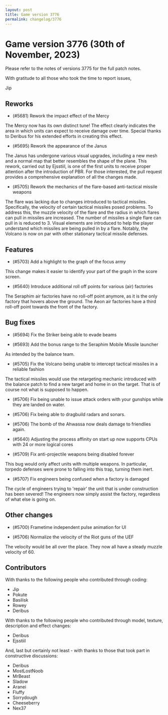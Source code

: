 ```yaml
---
layout: post
title: Game version 3776
permalink: changelog/3776
---
```


# Game version 3776 (30th of November, 2023)

Please refer to the notes of versions 3775 for the full patch notes.

With gratitude to all those who took the time to report issues,

Jip

## Reworks

- (#5681) Rework the impact effect of the Mercy

The Mercy now has its own distinct tune! The effect clearly indicates the area in which units can expect to receive damage over time. Special thanks to Deribus for his extended efforts in creating this effect.

- (#5695) Rework the appearance of the Janus

The Janus has undergone various visual upgrades, including a new mesh and a normal map that better resembles the shape of the plane. This rework, carried out by Ejsstiil, is one of the first units to receive proper attention after the introduction of PBR. For those interested, the pull request provides a comprehensive explanation of all the changes made.

- (#5705) Rework the mechanics of the flare-based anti-tactical missile weapons

The flare was lacking due to changes introduced to tactical missiles. Specifically, the velocity of certain tactical missiles posed problems. To address this, the muzzle velocity of the flare and the radius in which flares can pull in missiles are increased. The number of missiles a single flare can pull in is reduced to 3. Visual elements are introduced to help the player understand which missiles are being pulled in by a flare. Notably, the Volcano is now on par with other stationary tactical missile defenses.

## Features

- (#5703) Add a highlight to the graph of the focus army

This change makes it easier to identify your part of the graph in the score screen.

- (#5640) Introduce additional roll off points for various (air) factories

The Seraphim air factories have no roll-off point anymore, as it is the only factory that hovers above the ground. The Aeon air factories have a third roll-off point towards the front of the factory.

## Bug fixes

- (#5694) Fix the Striker being able to evade beams

- (#5693) Add the bonus range to the Seraphim Mobile Missile launcher

As intended by the balance team.

- (#5705) Fix the Volcano being unable to intercept tactical missiles in a reliable fashion

The tactical missiles would use the retargeting mechanic introduced with the balance patch to find a new target and home in on the target. That is of course not what is supposed to happen.

- (#5706) Fix being unable to issue attack orders with your gunships while they are landed on water.

- (#5706) Fix being able to dragbuild radars and sonars.

- (#5706) The bomb of the Ahwassa now deals damage to friendlies again.

- (#5640) Adjusting the process affinity on start up now supports CPUs with 24 or more logical cores

- (#5709) Fix anti-projectile weapons being disabled forever

This bug would only affect units with multiple weapons. In particular, torpedo defenses were prone to falling into this trap, turning them inert.

- (#5707) Fix engineers being confused when a factory is damaged

The cycle of engineers trying to 'repair' the unit that is under construction has been severed! The engineers now simply assist the factory, regardless of what else is going on.

## Other changes

- (#5700) Frametime independent pulse animation for UI

- (#5706) Normalize the velocity of the Riot guns of the UEF

The velocity would be all over the place. They now all have a steady muzzle velocity of 60.

## Contributors

With thanks to the following people who contributed through coding:

- Jip
- Pokute
- Basilisk
- Rowey
- Deribus

With thanks to the following people who contributed through model, texture, description and effect changes:

- Deribus
- Ejsstiil

And, last but certainly not least - with thanks to those that took part in constructive discussions:

- Deribus
- MostLostNoob
- MrBeast
- Sladow
- Aranei
- Fluffy
- Sorrydough
- Cheeseberry
- Nex37
